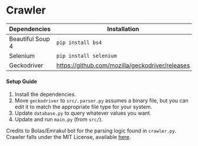 # Crawler

| Dependencies | Installation |
---|---
| Beautiful Soup 4 | ``` pip install bs4 ``` |
| Selenium | ``` pip install selenium ``` |
| Geckodriver | https://github.com/mozilla/geckodriver/releases |

#### Setup Guide

1. Install the dependencies.
2. Move `geckodriver` to `src/`. `parser.py` assumes a binary file, but you can edit it to match the appropriate file type for your system.
3. Update `database.py` to query whatever values you want.
4. Update and run `main.py` (from `src/`).

Credits to Bolas/Emrakul bot for the parsing logic found in `crawler.py`. Crawler falls under the MIT License, available [here](https://mit-license.org/).
